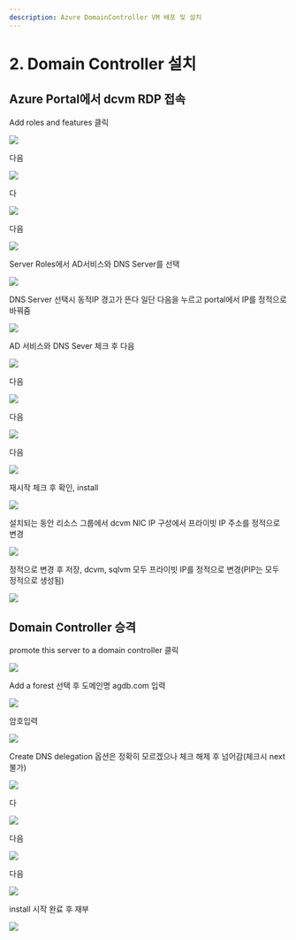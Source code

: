 ```yaml
---
description: Azure DomainController VM 배포 및 설치
---
```


# 2. Domain Controller 설치

## Azure Portal에서 dcvm RDP 접속

Add roles and features 클릭 

![](../../../.gitbook/assets/dcvm-dc-install.png)

다음

![](../../../.gitbook/assets/dcvm-dc-install2.png)

다

![](../../../.gitbook/assets/dcvm-dc-install3.png)

다음 

![](../../../.gitbook/assets/dcvm-dc-install4.png)

Server Roles에서 AD서비스와 DNS Server를 선택

![](../../../.gitbook/assets/dcvm-dc-install4_2.png)

DNS Server 선택시 동적IP 경고가 뜬다 일단 다음을 누르고 portal에서 IP를 정적으로 바꿔줌 

![](../../../.gitbook/assets/dcvm-dc-install5.png)

AD 서비스와 DNS Sever 체크 후 다음

![](../../../.gitbook/assets/dcvm-dc-install6.png)

다음 

![](../../../.gitbook/assets/dcvm-dc-install7.png)

다음 

![](../../../.gitbook/assets/dcvm-dc-install8.png)

다음 

![](../../../.gitbook/assets/dcvm-dc-install9.png)

재시작 체크 후 확인, install

![](../../../.gitbook/assets/dcvm-dc-install10%20%281%29.png)

설치되는 동안 리소스 그룹에서 dcvm NIC IP 구성에서 프라이빗 IP 주소를 정적으로 변경 

![](../../../.gitbook/assets/dcvm-dc-install11.png)

정적으로 변경 후 저장, dcvm, sqlvm 모두 프라이빗 IP를 정적으로 변경\(PIP는 모두 정적으로 생성됨\) 

![](../../../.gitbook/assets/dcvm-dc-install12.png)

## Domain Controller 승격

promote this server to a domain controller 클릭

![](../../../.gitbook/assets/dcvm-dc-install13.png)

Add a forest 선택 후 도메인명 agdb.com 입력

![](../../../.gitbook/assets/dcvm-dc-install14.png)

암호입력

![](../../../.gitbook/assets/dcvm-dc-install15.png)

Create DNS delegation 옵션은 정확히 모르겠으나 체크 해제 후 넘어감\(체크시 next 불가\)    

![](../../../.gitbook/assets/dcvm-dc-install16%20%281%29.png)

다

![](../../../.gitbook/assets/dcvm-dc-install17.png)

다음 

![](../../../.gitbook/assets/dcvm-dc-install18.png)

다음 

![](../../../.gitbook/assets/dcvm-dc-install19.png)

install 시작 완료 후 재부

![](../../../.gitbook/assets/dcvm-dc-install20.png)

